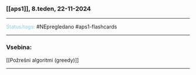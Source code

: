 ### [[aps1]], 8.teden, 22-11-2024
---

<font color="#92cddc">Status/tags:</font> #NEpregledano #aps1-flashcards 

---

### Vsebina:

[[Požrešni algoritmi (greedy)]]

---
